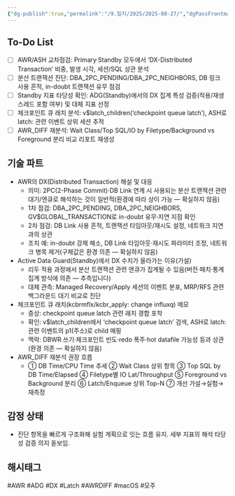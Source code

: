 ```yaml
---
{"dg-publish":true,"permalink":"/9.일지/2025/2025-08-27/","dgPassFrontmatter":true,"noteIcon":""}
---
```



## To-Do List
- [ ] AWR/ASH 교차점검: Primary·Standby 모두에서 ‘DX-Distributed Transaction’ 비중, 발생 시각, 세션/SQL 상관 분석
- [ ] 분산 트랜잭션 진단: DBA_2PC_PENDING/DBA_2PC_NEIGHBORS, DB 링크 사용 흔적, in-doubt 트랜잭션 유무 점검
- [ ] Standby 지표 타당성 확인: ADG(Standby)에서의 DX 집계 특성 검증(적용/재생 스레드 포함 여부) 및 대체 지표 선정
- [ ] 체크포인트 큐 래치 분석: v$latch_children(‘checkpoint queue latch’), ASH로 latch: 관련 이벤트 상위 세션 추적
- [ ] AWR_DIFF 재분석: Wait Class/Top SQL/IO by Filetype/Background vs Foreground 분리 비교 리포트 재생성

## 기술 파트
- AWR의 DX(Distributed Transaction) 해설 및 대응
  - 의미: 2PC(2-Phase Commit)·DB Link 연계 시 사용되는 분산 트랜잭션 관련 대기/엔큐로 해석하는 것이 일반적(환경에 따라 상이 가능 — 확실하지 않음)
  - 1차 점검: DBA_2PC_PENDING, DBA_2PC_NEIGHBORS, GV$GLOBAL_TRANSACTION로 in-doubt 유무·지연 지점 확인
  - 2차 점검: DB Link 사용 흔적, 트랜잭션 타임아웃/재시도 설정, 네트워크 지연과의 상관
  - 조치 예: in-doubt 강제 해소, DB Link 타임아웃·재시도 파라미터 조정, 네트워크 병목 제거(구체값은 환경 의존 — 확실하지 않음)
- Active Data Guard(Standby)에서 DX 수치가 올라가는 이유(가설)
  - 리두 적용 과정에서 분산 트랜잭션 관련 엔큐가 집계될 수 있음(버전·패치·통계 집계 방식에 의존 — 추측입니다)
  - 대체 관측: Managed Recovery/Apply 세션의 이벤트 분포, MRP/RFS 관련 백그라운드 대기 비교로 진단
- 체크포인트 큐 래치(kcbrmflx/kcbr_apply: change influxq) 메모
  - 증상: checkpoint queue latch 관련 래치 경합 포착
  - 확인: v$latch_children에서 ‘checkpoint queue latch’ 검색, ASH로 latch: 관련 이벤트의 p1(주소)로 child 매핑
  - 맥락: DBWR 쓰기·체크포인트 빈도·redo 폭주·hot datafile 가능성 등과 상관(환경 의존 — 확실하지 않음)
- AWR_DIFF 재분석 권장 흐름
  - ① DB Time/CPU Time 추세 ② Wait Class 상위 항목 ③ Top SQL by DB Time/Elapsed ④ Filetype별 IO Lat/Throughput ⑤ Foreground vs Background 분리 ⑥ Latch/Enqueue 상위 Top-N ⑦ 개선 가설→실험→재측정

## 감정 상태
- 진단 항목을 빠르게 구조화해 실험 계획으로 잇는 흐름 유지. 세부 지표의 해석 타당성 검증 의지 돋보임.

## 해시태그
#AWR #ADG #DX #Latch #AWRDIFF #macOS #모주